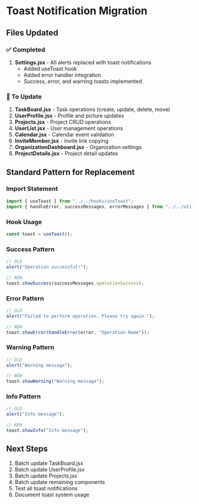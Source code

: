 # Toast Notification Migration

## Files Updated

### ✅ Completed
1. **Settings.jsx** - All alerts replaced with toast notifications
   - Added useToast hook
   - Added error handler integration
   - Success, error, and warning toasts implemented

### 📝 To Update
1. **TaskBoard.jsx** - Task operations (create, update, delete, move)
2. **UserProfile.jsx** - Profile and picture updates
3. **Projects.jsx** - Project CRUD operations
4. **UserList.jsx** - User management operations
5. **Calendar.jsx** - Calendar event validation
6. **InviteMember.jsx** - Invite link copying
7. **OrganizationDashboard.jsx** - Organization settings
8. **ProjectDetails.jsx** - Project detail updates

## Standard Pattern for Replacement

### Import Statement
```javascript
import { useToast } from "../../hooks/useToast";
import { handleError, successMessages, errorMessages } from "../../utils/errorHandler";
```

### Hook Usage
```javascript
const toast = useToast();
```

### Success Pattern
```javascript
// OLD
alert("Operation successful!");

// NEW
toast.showSuccess(successMessages.operationSuccess);
```

### Error Pattern
```javascript
// OLD
alert("Failed to perform operation. Please try again.");

// NEW
toast.showError(handleError(error, "Operation Name"));
```

### Warning Pattern
```javascript
// OLD
alert("Warning message");

// NEW
toast.showWarning("Warning message");
```

### Info Pattern
```javascript
// OLD
alert("Info message");

// NEW
toast.showInfo("Info message");
```

## Next Steps
1. Batch update TaskBoard.jsx
2. Batch update UserProfile.jsx  
3. Batch update Projects.jsx
4. Batch update remaining components
5. Test all toast notifications
6. Document toast system usage
